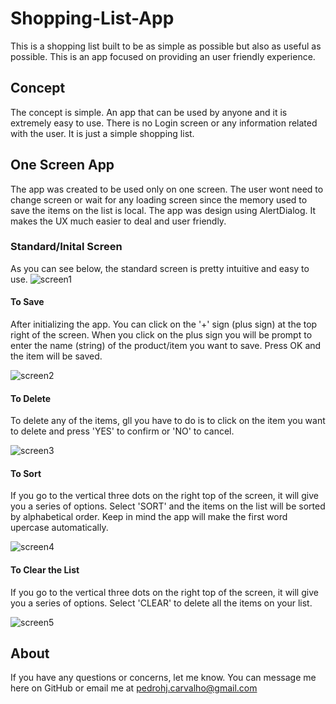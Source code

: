 # Shopping-List-App
This is a shopping list built to be as simple as possible but also as useful as possible. This is an app focused on providing an user friendly experience.

## Concept
The concept is simple. An app that can be used by anyone and it is extremely easy to use. There is no Login screen or any information
related with the user. It is just a simple shopping list.

## One Screen App
The app was created to be used only on one screen. The user wont need to change screen or wait for any loading screen since the memory
used to save the items on the list is local. The app was design using AlertDialog. It makes the UX much easier to deal and user friendly.

### Standard/Inital Screen
As you can see below, the standard screen is pretty intuitive and easy to use. 
![screen1](https://user-images.githubusercontent.com/23244232/58117887-ab106000-7bcd-11e9-859c-3ef1e4b83b4c.png)

#### To Save
After initializing the app. You can click on the '+' sign (plus sign) at the top right of the screen. When you click on the plus sign you
will be prompt to enter the name (string) of the product/item you want to save. Press OK and the item will be saved.

![screen2](https://user-images.githubusercontent.com/23244232/58118579-29b9cd00-7bcf-11e9-8db6-dc71f6507c42.png)

#### To Delete
To delete any of the items, gll you have to do is to click on the item you want to delete and press 'YES' to confirm or 'NO' to cancel.

![screen3](https://user-images.githubusercontent.com/23244232/58118776-903eeb00-7bcf-11e9-8f90-d730168d3fa0.png)

#### To Sort
If you go to the vertical three dots on the right top of the screen, it will give you a series of options. Select 'SORT' and the items
on the list will be sorted by alphabetical order. Keep in mind the app will make the first word upercase automatically. 

![screen4](https://user-images.githubusercontent.com/23244232/58119324-aef1b180-7bd0-11e9-8aad-d683c1f0a2a8.png)

#### To Clear the List
If you go to the vertical three dots on the right top of the screen, it will give you a series of options. Select 'CLEAR' to delete all
the items on your list.

![screen5](https://user-images.githubusercontent.com/23244232/58121059-823f9900-7bd4-11e9-9a1c-388aee642406.png)


## About

If you have any questions or concerns, let me know. You can message me here on GitHub or email me at pedrohj.carvalho@gmail.com


